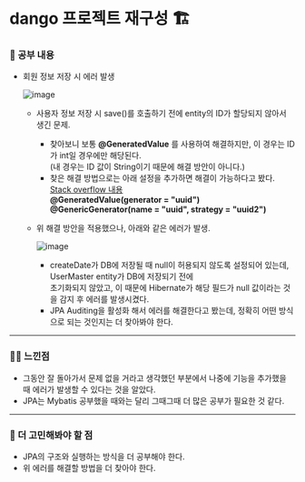 # dango 프로젝트 재구성 🏗️

### 🚸 공부 내용

* 회원 정보 저장 시 에러 발생
  
  ![image](https://github.com/cha2code/daily_study/assets/141387662/74b839e9-25a7-415c-b12f-74f372fa39f9)

  * 사용자 정보 저장 시 save()를 호출하기 전에 entity의 ID가 할당되지 않아서 생긴 문제.
    * 찾아보니 보통 **@GeneratedValue** 를 사용하여 해결하지만, 이 경우는 ID가 int일 경우에만 해당된다.  
      (내 경우는 ID 값이 String이기 때문에 해결 방안이 아니다.)
    * 찾은 해결 방법으로는 아래 설정을 추가하면 해결이 가능하다고 봤다. [Stack overflow 내용](https://stackoverflow.com/questions/76009816/ids-for-this-class-must-be-manually-assigned-before-calling-save-in-spring-dat)  
      **@GeneratedValue(generator = "uuid") @GenericGenerator(name = "uuid", strategy = "uuid2")**  

  * 위 해결 방안을 적용했으나, 아래와 같은 에러가 발생.
      
    ![image](https://github.com/cha2code/daily_study/assets/141387662/f108bc46-a592-4911-96f6-7497664b82d0)

    * createDate가 DB에 저장될 때 null이 허용되지 않도록 설정되어 있는데, UserMaster entity가 DB에 저장되기 전에  
      초기화되지 않았고, 이 때문에 Hibernate가 해당 필드가 null 값이라는 것을 감지 후 에러를 발생시켰다.
    * JPA Auditing을 활성화 해서 에러를 해결한다고 봤는데, 정확히 어떤 방식으로 되는 것인지는 더 찾아봐야 한다.  

---
  
### 🧑‍💻 느낀점

* 그동안 잘 돌아가서 문제 없을 거라고 생각했던 부분에서 나중에 기능을 추가했을 때 에러가 발생할 수 있다는 것을 알았다.
* JPA는 Mybatis 공부했을 때와는 달리 그때그때 더 많은 공부가 필요한 것 같다.

---

### 🚧 더 고민해봐야 할 점

* JPA의 구조와 실행하는 방식을 더 공부해야 한다.
* 위 에러를 해결할 방법을 더 찾아야 한다.
